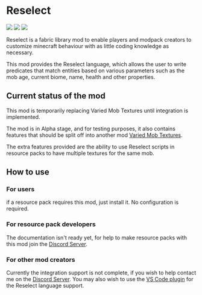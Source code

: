 # Reselect

<a href="https://github.com/Digifox03/reselect/releases">
  <img src="https://img.shields.io/github/v/release/Digifox03/reselect?sort=semver"></a>
<a href="https://github.com/Digifox03/reselect/blob/master/COPYING" alt="License">
  <img src="https://img.shields.io/github/license/Digifox03/reselect"/></a>
<a href="https://discord.gg/pZZ5ubrwQK" alt="Discord">
  <img src="https://img.shields.io/discord/866331112992669727?logo=discord"/></a>

Reselect is a fabric library mod to enable players and modpack creators
to customize minecraft behaviour with as little coding knowledge as
necessary.

This mod provides the Reselect language, which allows the user to write
predicates that match entities based on various parameters such as the mob age,
current biome, name, health and other properties.

## Current status of the mod

This mod is temporarily replacing Varied Mob Textures until integration is
implemented.

The mod is in Alpha stage, and for testing purposes, it also contains features
that should be split off into another mod [Varied Mob Textures].

The extra features provided are the ability to use Reselect scripts in resource
packs to have multiple textures for the same mob.

## How to use

### For users
if a resource pack requires this mod, just install it.
No configuration is required.

### For resource pack developers
The documentation isn't ready yet,
for help to make resource packs with this mod join the [Discord Server].

### For other mod creators
Currently the integration support is not complete,
if you wish to help contact me on the [Discord Server].
You may also wish to use the [VS Code plugin] for the Reselect language support.

[Varied Mob Textures]: https://github.com/Digifox03/variedMobs
[Discord Server]: https://discord.gg/pZZ5ubrwQK
[VS Code plugin]: https://marketplace.visualstudio.com/items?itemName=digifox03.reselect-lang

